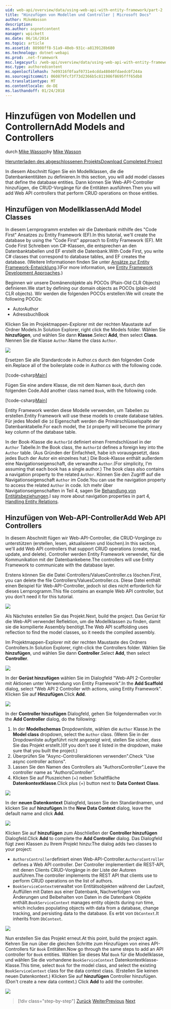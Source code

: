 ```yaml
---
uid: web-api/overview/data/using-web-api-with-entity-framework/part-2
title: "Hinzufügen von Modellen und Controller | Microsoft Docs"
author: MikeWasson
description: 
ms.author: aspnetcontent
manager: wpickett
ms.date: 06/16/2014
ms.topic: article
ms.assetid: 88908ff8-51a9-40eb-931c-a8139128b680
ms.technology: dotnet-webapi
ms.prod: .net-framework
msc.legacyurl: /web-api/overview/data/using-web-api-with-entity-framework/part-2
msc.type: authoredcontent
ms.openlocfilehash: 7e09316f0faaf0731e4cdda48040fdaedc0f244a
ms.sourcegitcommit: 060879fcf3f73d2366b5c811986f8695fff65db8
ms.translationtype: MT
ms.contentlocale: de-DE
ms.lasthandoff: 01/24/2018
---
```

<a name="add-models-and-controllers"></a><span data-ttu-id="9be4c-102">Hinzufügen von Modellen und Controllern</span><span class="sxs-lookup"><span data-stu-id="9be4c-102">Add Models and Controllers</span></span>
====================
<span data-ttu-id="9be4c-103">durch [Mike Wasson](https://github.com/MikeWasson)</span><span class="sxs-lookup"><span data-stu-id="9be4c-103">by [Mike Wasson](https://github.com/MikeWasson)</span></span>

[<span data-ttu-id="9be4c-104">Herunterladen des abgeschlossenen Projekts</span><span class="sxs-lookup"><span data-stu-id="9be4c-104">Download Completed Project</span></span>](https://github.com/MikeWasson/BookService)

<span data-ttu-id="9be4c-105">In diesem Abschnitt fügen Sie ein Modellklassen, die die Datenbankentitäten zu definieren.</span><span class="sxs-lookup"><span data-stu-id="9be4c-105">In this section, you will add model classes that define the database entities.</span></span> <span data-ttu-id="9be4c-106">Dann können Sie Web-API-Controller hinzufügen, die CRUD-Vorgänge für die Entitäten ausführen.</span><span class="sxs-lookup"><span data-stu-id="9be4c-106">Then you will add Web API controllers that perform CRUD operations on those entities.</span></span>

## <a name="add-model-classes"></a><span data-ttu-id="9be4c-107">Hinzufügen von Modellklassen</span><span class="sxs-lookup"><span data-stu-id="9be4c-107">Add Model Classes</span></span>

<span data-ttu-id="9be4c-108">In diesem Lernprogramm erstellen wir die Datenbank mithilfe des "Code First" Ansatzes zu Entity Framework (EF).</span><span class="sxs-lookup"><span data-stu-id="9be4c-108">In this tutorial, we'll create the database by using the "Code First" approach to Entity Framework (EF).</span></span> <span data-ttu-id="9be4c-109">Mit Code First Schreiben von C#-Klassen, die entsprechen an den Datenbanktabellen und EF erstellt die Datenbank.</span><span class="sxs-lookup"><span data-stu-id="9be4c-109">With Code First, you write C# classes that correspond to database tables, and EF creates the database.</span></span> <span data-ttu-id="9be4c-110">(Weitere Informationen finden Sie unter [Ansätze zur Entity Framework-Entwicklung](https://msdn.microsoft.com/library/ms178359%28v=vs.110%29.aspx#dbfmfcf).)</span><span class="sxs-lookup"><span data-stu-id="9be4c-110">(For more information, see [Entity Framework Development Approaches](https://msdn.microsoft.com/library/ms178359%28v=vs.110%29.aspx#dbfmfcf).)</span></span>

<span data-ttu-id="9be4c-111">Beginnen wir unsere Domänenobjekte als POCOs (Plain-Old CLR Objects) definieren.</span><span class="sxs-lookup"><span data-stu-id="9be4c-111">We start by defining our domain objects as POCOs (plain-old CLR objects).</span></span> <span data-ttu-id="9be4c-112">Wir werden die folgenden POCOs erstellen:</span><span class="sxs-lookup"><span data-stu-id="9be4c-112">We will create the following POCOs:</span></span>

- <span data-ttu-id="9be4c-113">Autor</span><span class="sxs-lookup"><span data-stu-id="9be4c-113">Author</span></span>
- <span data-ttu-id="9be4c-114">Adressbuch</span><span class="sxs-lookup"><span data-stu-id="9be4c-114">Book</span></span>

<span data-ttu-id="9be4c-115">Klicken Sie im Projektmappen-Explorer mit der rechten Maustaste auf Ordner Models.</span><span class="sxs-lookup"><span data-stu-id="9be4c-115">In Solution Explorer, right click the Models folder.</span></span> <span data-ttu-id="9be4c-116">Wählen Sie **hinzufügen**, und wählen Sie dann **Klasse**.</span><span class="sxs-lookup"><span data-stu-id="9be4c-116">Select **Add**, then select **Class**.</span></span> <span data-ttu-id="9be4c-117">Nennen Sie die Klasse `Author`.</span><span class="sxs-lookup"><span data-stu-id="9be4c-117">Name the class `Author`.</span></span>

![](part-2/_static/image1.png)

<span data-ttu-id="9be4c-118">Ersetzen Sie alle Standardcode in Author.cs durch den folgenden Code ein.</span><span class="sxs-lookup"><span data-stu-id="9be4c-118">Replace all of the boilerplate code in Author.cs with the following code.</span></span>

[!code-csharp[Main](part-2/samples/sample1.cs)]

<span data-ttu-id="9be4c-119">Fügen Sie eine andere Klasse, die mit dem Namen `Book`, durch den folgenden Code.</span><span class="sxs-lookup"><span data-stu-id="9be4c-119">Add another class named `Book`, with the following code.</span></span>

[!code-csharp[Main](part-2/samples/sample2.cs)]

<span data-ttu-id="9be4c-120">Entity Framework werden diese Modelle verwenden, um Tabellen zu erstellen.</span><span class="sxs-lookup"><span data-stu-id="9be4c-120">Entity Framework will use these models to create database tables.</span></span> <span data-ttu-id="9be4c-121">Für jedes Modell die `Id` Eigenschaft werden die Primärschlüsselspalte der Datenbanktabelle.</span><span class="sxs-lookup"><span data-stu-id="9be4c-121">For each model, the `Id` property will become the primary key column of the database table.</span></span>

<span data-ttu-id="9be4c-122">In der Book-Klasse die `AuthorId` definiert einen Fremdschlüssel in der `Author` Tabelle.</span><span class="sxs-lookup"><span data-stu-id="9be4c-122">In the Book class, the `AuthorId` defines a foreign key into the `Author` table.</span></span> <span data-ttu-id="9be4c-123">(Aus Gründen der Einfachheit, habe ich vorausgesetzt, dass jedes Buch der Autor ein einzelnes hat.) Die Book-Klasse enthält außerdem eine Navigationseigenschaft, die verwandte `Author`.</span><span class="sxs-lookup"><span data-stu-id="9be4c-123">(For simplicity, I'm assuming that each book has a single author.) The book class also contains a navigation property to the related `Author`.</span></span> <span data-ttu-id="9be4c-124">Können Sie den Zugriff auf die Navigationseigenschaft `Author` im Code.</span><span class="sxs-lookup"><span data-stu-id="9be4c-124">You can use the navigation property to access the related `Author` in code.</span></span> <span data-ttu-id="9be4c-125">Ich mehr über Navigationseigenschaften in Teil 4, sagen Sie [Behandlung von Entitätsbeziehungen](part-4.md).</span><span class="sxs-lookup"><span data-stu-id="9be4c-125">I say more about navigation properties in part 4, [Handling Entity Relations](part-4.md).</span></span>

## <a name="add-web-api-controllers"></a><span data-ttu-id="9be4c-126">Hinzufügen von Web-API-Controller</span><span class="sxs-lookup"><span data-stu-id="9be4c-126">Add Web API Controllers</span></span>

<span data-ttu-id="9be4c-127">In diesem Abschnitt fügen wir Web-API-Controller, die CRUD-Vorgänge zu unterstützen (erstellen, lesen, aktualisieren und löschen).</span><span class="sxs-lookup"><span data-stu-id="9be4c-127">In this section, we'll add Web API controllers that support CRUD operations (create, read, update, and delete).</span></span> <span data-ttu-id="9be4c-128">Controller werden Entity Framework verwendet, für die Kommunikation mit der Datenbankebene.</span><span class="sxs-lookup"><span data-stu-id="9be4c-128">The controllers will use Entity Framework to communicate with the database layer.</span></span>

<span data-ttu-id="9be4c-129">Erstens können Sie die Datei Controllers/ValuesController.cs löschen.</span><span class="sxs-lookup"><span data-stu-id="9be4c-129">First, you can delete the file Controllers/ValuesController.cs.</span></span> <span data-ttu-id="9be4c-130">Diese Datei enthält einen Beispiel für Web-API-Controller, jedoch ist dies nicht erforderlich für dieses Lernprogramm.</span><span class="sxs-lookup"><span data-stu-id="9be4c-130">This file contains an example Web API controller, but you don't need it for this tutorial.</span></span>

![](part-2/_static/image2.png)

<span data-ttu-id="9be4c-131">Als Nächstes erstellen Sie das Projekt.</span><span class="sxs-lookup"><span data-stu-id="9be4c-131">Next, build the project.</span></span> <span data-ttu-id="9be4c-132">Das Gerüst für die Web-API verwendet Reflektion, um die Modellklassen zu finden, damit sie die kompilierte Assembly benötigt.</span><span class="sxs-lookup"><span data-stu-id="9be4c-132">The Web API scaffolding uses reflection to find the model classes, so it needs the compiled assembly.</span></span>

<span data-ttu-id="9be4c-133">Im Projektmappen-Explorer mit der rechten Maustaste des Ordners Controllers.</span><span class="sxs-lookup"><span data-stu-id="9be4c-133">In Solution Explorer, right-click the Controllers folder.</span></span> <span data-ttu-id="9be4c-134">Wählen Sie **hinzufügen**, und wählen Sie dann **Controller**.</span><span class="sxs-lookup"><span data-stu-id="9be4c-134">Select **Add**, then select **Controller**.</span></span>

![](part-2/_static/image3.png)

<span data-ttu-id="9be4c-135">In der **Gerüst hinzufügen** wählen Sie im Dialogfeld "Web-API 2-Controller mit Aktionen unter Verwendung von Entity Framework".</span><span class="sxs-lookup"><span data-stu-id="9be4c-135">In the **Add Scaffold** dialog, select "Web API 2 Controller with actions, using Entity Framework".</span></span> <span data-ttu-id="9be4c-136">Klicken Sie auf **Hinzufügen**.</span><span class="sxs-lookup"><span data-stu-id="9be4c-136">Click **Add**.</span></span>

![](part-2/_static/image4.png)

<span data-ttu-id="9be4c-137">In der **Controller hinzufügen** Dialogfeld, gehen Sie folgendermaßen vor:</span><span class="sxs-lookup"><span data-stu-id="9be4c-137">In the **Add Controller** dialog, do the following:</span></span>

1. <span data-ttu-id="9be4c-138">In der **Modellschemas** Dropdownliste, wählen die `Author` Klasse.</span><span class="sxs-lookup"><span data-stu-id="9be4c-138">In the **Model class** dropdown, select the `Author` class.</span></span> <span data-ttu-id="9be4c-139">(Wenn Sie in der Dropdownliste aufgeführt nicht angezeigt wird, stellen Sie sicher, dass Sie das Projekt erstellt.)</span><span class="sxs-lookup"><span data-stu-id="9be4c-139">(If you don't see it listed in the dropdown, make sure that you built the project.)</span></span>
2. <span data-ttu-id="9be4c-140">Überprüfen Sie "Async-Controlleraktionen verwenden".</span><span class="sxs-lookup"><span data-stu-id="9be4c-140">Check "Use async controller actions".</span></span>
3. <span data-ttu-id="9be4c-141">Lassen Sie den Namen des Controllers als &quot;AuthorsController&quot;.</span><span class="sxs-lookup"><span data-stu-id="9be4c-141">Leave the controller name as &quot;AuthorsController&quot;.</span></span>
4. <span data-ttu-id="9be4c-142">Klicken Sie auf Pluszeichen (+) neben Schaltfläche **Datenkontextklasse**.</span><span class="sxs-lookup"><span data-stu-id="9be4c-142">Click plus (+) button next to **Data Context Class**.</span></span>

![](part-2/_static/image5.png)

<span data-ttu-id="9be4c-143">In der **neuen Datenkontext** Dialogfeld, lassen Sie den Standardnamen, und klicken Sie auf **hinzufügen**.</span><span class="sxs-lookup"><span data-stu-id="9be4c-143">In the **New Data Context** dialog, leave the default name and click **Add**.</span></span>

![](part-2/_static/image6.png)

<span data-ttu-id="9be4c-144">Klicken Sie auf **hinzufügen** zum Abschließen der **Controller hinzufügen** Dialogfeld.</span><span class="sxs-lookup"><span data-stu-id="9be4c-144">Click **Add** to complete the **Add Controller** dialog.</span></span> <span data-ttu-id="9be4c-145">Das Dialogfeld fügt zwei Klassen zu Ihrem Projekt hinzu:</span><span class="sxs-lookup"><span data-stu-id="9be4c-145">The dialog adds two classes to your project:</span></span>

- <span data-ttu-id="9be4c-146">`AuthorsController`definiert einen Web-API-Controller.</span><span class="sxs-lookup"><span data-stu-id="9be4c-146">`AuthorsController` defines a Web API controller.</span></span> <span data-ttu-id="9be4c-147">Der Controller implementiert die REST-API, mit denen Clients CRUD-Vorgänge in der Liste der Autoren ausführen.</span><span class="sxs-lookup"><span data-stu-id="9be4c-147">The controller implements the REST API that clients use to perform CRUD operations on the list of authors.</span></span>
- <span data-ttu-id="9be4c-148">`BookServiceContext`verwaltet von Entitätsobjekten während der Laufzeit, Auffüllen mit Daten aus einer Datenbank, Nachverfolgen von Änderungen und Beibehalten von Daten in die Datenbank Objekte enthält.</span><span class="sxs-lookup"><span data-stu-id="9be4c-148">`BookServiceContext` manages entity objects during run time, which includes populating objects with data from a database, change tracking, and persisting data to the database.</span></span> <span data-ttu-id="9be4c-149">Es erbt von `DbContext`.</span><span class="sxs-lookup"><span data-stu-id="9be4c-149">It inherits from `DbContext`.</span></span>

![](part-2/_static/image7.png)

<span data-ttu-id="9be4c-150">Nun erstellen Sie das Projekt erneut.</span><span class="sxs-lookup"><span data-stu-id="9be4c-150">At this point, build the project again.</span></span> <span data-ttu-id="9be4c-151">Kehren Sie nun über die gleichen Schritte zum Hinzufügen von eines API-Controllers für `Book` Entitäten.</span><span class="sxs-lookup"><span data-stu-id="9be4c-151">Now go through the same steps to add an API controller for `Book` entities.</span></span> <span data-ttu-id="9be4c-152">Wählen Sie dieses Mal `Book` für die Modellklasse, und wählen Sie die vorhandene `BookServiceContext` Datenkontextklasse-Klasse.</span><span class="sxs-lookup"><span data-stu-id="9be4c-152">This time, select `Book` for the model class, and select the existing `BookServiceContext` class for the data context class.</span></span> <span data-ttu-id="9be4c-153">(Erstellen Sie keinen neuen Datenkontext.) Klicken Sie auf **hinzufügen** Controller hinzufügen.</span><span class="sxs-lookup"><span data-stu-id="9be4c-153">(Don't create a new data context.) Click **Add** to add the controller.</span></span>

![](part-2/_static/image8.png)

>[!div class="step-by-step"]
<span data-ttu-id="9be4c-154">[Zurück](part-1.md)
[Weiter](part-3.md)</span><span class="sxs-lookup"><span data-stu-id="9be4c-154">[Previous](part-1.md)
[Next](part-3.md)</span></span>
